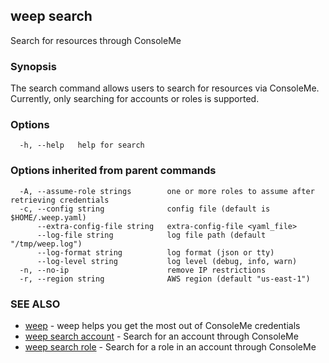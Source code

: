 ## weep search

Search for resources through ConsoleMe

### Synopsis

The search command allows users to search for resources via ConsoleMe. Currently, only
searching for accounts or roles is supported.



### Options

```
  -h, --help   help for search
```

### Options inherited from parent commands

```
  -A, --assume-role strings        one or more roles to assume after retrieving credentials
  -c, --config string              config file (default is $HOME/.weep.yaml)
      --extra-config-file string   extra-config-file <yaml_file>
      --log-file string            log file path (default "/tmp/weep.log")
      --log-format string          log format (json or tty)
      --log-level string           log level (debug, info, warn)
  -n, --no-ip                      remove IP restrictions
  -r, --region string              AWS region (default "us-east-1")
```

### SEE ALSO

* [weep](weep.md)	 - weep helps you get the most out of ConsoleMe credentials
* [weep search account](weep_search_account.md)	 - Search for an account through ConsoleMe
* [weep search role](weep_search_role.md)	 - Search for a role in an account through ConsoleMe

